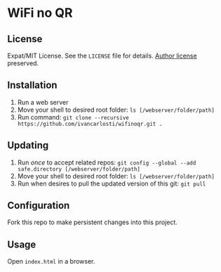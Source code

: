 WiFi no QR
========

License
-------
Expat/MIT License. See the `LICENSE` file for details. [Author license](https://github.com/evgeni/qifi/blob/gh-pages/LICENSE) preserved.

Installation
------------
1. Run a web server
2. Move your shell to desired root folder: `ls [/webserver/folder/path]`
3. Run command: `git clone --recursive https://github.com/ivancarlosti/wifinoqr.git .`

Updating
------------
1. Run *once* to accept related repos: `git config --global --add safe.directory [/webserver/folder/path]`
2. Move your shell to desired root folder: `ls [/webserver/folder/path]`
3. Run when desires to pull the updated version of this git: `git pull`

Configuration
-------------
Fork this repo to make persistent changes into this project.

Usage
-----
Open `index.html` in a browser.
